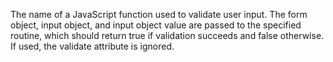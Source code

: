 The name of a JavaScript function used to validate user input. The form object, input object,
	and input object value are passed to the specified routine, which should return true if validation
	succeeds and false otherwise. If used, the validate attribute is ignored.